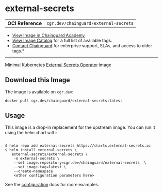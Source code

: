 <!--monopod:start-->
# external-secrets
| | |
| - | - |
| **OCI Reference** | `cgr.dev/chainguard/external-secrets` |


* [View Image in Chainguard Academy](https://edu.chainguard.dev/chainguard/chainguard-images/reference/external-secrets/overview/)
* [View Image Catalog](https://console.enforce.dev/images/catalog) for a full list of available tags.
* [Contact Chainguard](https://www.chainguard.dev/chainguard-images) for enterprise support, SLAs, and access to older tags.*

---
<!--monopod:end-->

<!--overview:start-->
Minimal Kubernetes [External Secrets Operator](https://external-secrets.io/) image
<!--overview:end-->

<!--getting:start-->
## Download this Image
The image is available on `cgr.dev`:

```
docker pull cgr.dev/chainguard/external-secrets:latest
```
<!--getting:end-->

<!--body:start-->
## Usage

This image is a drop-in replacement for the upstream image.
You can run it using the helm chart with:

```shell

$ helm repo add external-secrets https://charts.external-secrets.io
$ helm install external-secrets \
   external-secrets/external-secrets \
    -n external-secrets \
    --set image.repository=cgr.dev/chainguard/external-secrets  \
    --set image.tag=latest \
    --create-namespace
    <other configuration parameters here>
```

See the [configuration](https://github.com/external-secrets/external-secrets/tree/main/deploy/charts/external-secrets) docs for more examples.
<!--body:end-->
